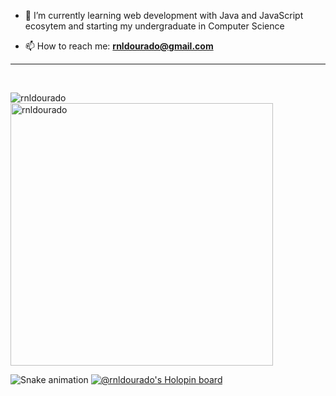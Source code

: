 
- 🎯 I’m currently learning web development with Java and JavaScript ecosytem and starting my undergraduate in Computer Science

- 📫 How to reach me: **rnldourado@gmail.com**

---

<br>
<p>
    <img align="left" src="https://github-readme-stats.vercel.app/api/top-langs?username=rnldourado&show_icons=true&theme=radical&locale=en&layout=compact" alt="rnldourado" />
    <img align="rigth" src="https://github-readme-stats.vercel.app/api?username=rnldourado&show_icons=true&theme=radical&locale=en" alt="rnldourado" width="420"/>
</p>


![Snake animation](https://github.com/rnldourado/rnldourado/blob/output/github-contribution-grid-snake.svg)
[![@rnldourado's Holopin board](https://holopin.me/rnldourado)](https://holopin.io/@rnldourado)
